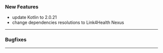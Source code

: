 ### New Features

- update Kotlin to 2.0.21
- change dependencies resolutions to Link4Health Nexus

---

### Bugfixes


---
